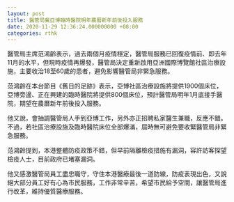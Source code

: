 ```yaml
---
layout: post
title: 醫管局冀亞博臨時醫院明年農曆新年前後投入服務
date: 2020-11-29 12:36:24.000000000 +08:00
categories: rthk
---
```


醫管局主席范鴻齡表示，過去兩個月疫情穩定，醫管局服務已回復疫情前、即去年11月的水平，但現時疫情再爆發，醫管局決定重新啟用亞洲國際博覽館社區治療設施，主要收治18至60歲的患者，避免影響醫管局非緊急服務。

范鴻齡在本台節目《舊日的足跡》表示，亞博社區治療設施將提供1900個床位，亞博旁邊、正在興建的臨時醫院將提供800個床位，預計醫管局明年1月底接手醫院，期望在農曆新年前後投入服務。

他又說，會抽調醫管局人手到亞博工作，另外亦正招聘私家醫生兼職，反應不錯。不過，若社區治療設施及臨時醫院床位全部爆滿，屆時無可避免要收緊醫管局非緊急服務。

范鴻齡提到，本港整體防疫政策不錯，但早前隔離檢疫措施有漏洞，容許訪客探望檢疫人士，目前政府已堵塞漏洞。

他又感激醫管局員工盡忠職守，守住本港醫療最後一道防線，防疫表現出色，又說絕大部分員工好有心為市民服務，工作非常辛苦，希望市民給予空間，讓醫管局進行改革，維持優質醫療服務。
